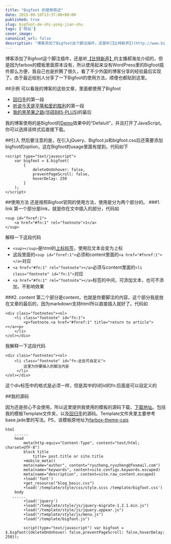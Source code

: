 ```yaml
---
title: "Bigfoot 的使用简述"
date: 2015-09-16T13:37:00+08:00
published: true
slug: bigfoot-de-shi-yong-jian-shu
tags: ['网站']
cover_image: 
canonical_url: false
description: "博客添加了Bigfoot这个脚注插件，还是听[【比特新声】](http://www.bitvoice.xyz/)的主播郝海龙介绍的，但是因为farbox的模板里面原本没有，所以使用起来没有WordPress里的Bigfoot插件那么方便，我自己也是折腾了很久，看了不少外国的博客分享的经验最后实现了"
---
```




博客添加了Bigfoot这个脚注插件，还是听[【比特新声】](http://www.bitvoice.xyz/)的主播郝海龙介绍的，但是因为farbox的模板里面原本没有，所以使用起来没有WordPress里的Bigfoot插件那么方便，我自己也是折腾了很久，看了不少外国的博客分享的经验最后实现了。由于最近给别人分享了一下Bigfoot的使用方法，顺便也都贴到这里。

##示例
可以看我的博客的这些文章，里面都使用了Bigfoot

 - [回归手](http://zhengzexin.com/idea/hui-gui-shou)的第一段
 - [听说今天是平等和爱的胜利](http://zhengzexin.com/uncategorized/2015-06-27)的第一段
 - [我的黑苹果之路(华硕B85-PLUS)](http://zhengzexin.com/uncategorized/2015-06-14)的最后

我的博客使用的是Bigfoot的[Demo](http://www.bigfootjs.com/)效果中的“Defalult”，并且打开了JavaScript。你可以选择该样式后直接下载。

##引入
然后要注意的是，在引入jQuery、Bigfoot.js和bigfoot.css后还需要添加bigfoot的option，这在Bigfoot的usage里面有提到，代码如下

```
<script type="text/javascript">
    var bigfoot = $.bigfoot(
        {
            deleteOnUnhover: false,
            preventPageScroll: false,
            hoverDelay: 250
        }
    );
</script>
```

##使用方法
还是按照Bigfoot官网的使用方法，使用是分为两个部分的。
###1. link
第一个部分是link，就是你在文中插入的部分，代码如
```
<sup id="fnref:1">
    <a href="#fn:1" rel="footnote">1</a>
</sup>
```

解释一下这段代码

 - ```<sup></sup>```是html的[上标标签](http://www.w3school.com.cn/tags/tag_sup.asp)，使用后文本会变为上标
 - 这段里面的````<sup id="fnref:1">````必须和content里面的````<a href="#fnref:1"></a>````对应
 - ````<a href="#fn:1" rel="footnote"></a>````必须与content里面的````<li class="footnote" id="fn:1">````对应
 - ````<a href="#fn:1" rel="footnote"></a>````标签的中间，可添加文本，也可不添加，不影响效果
 
###2. content
第二个部分是content，也就是你要脚注的内容，这个部分我是放在文章的最后的，因为markdown支持html所以直接插入就好了。代码如
```
<div class="footnotes"><ol>
    <li class="footnote" id="fn:1">
        <p>footnote.<a href="#fnref:1" title="return to article"> ↩</a><p>
    </li>
</ol></div>
```

我解释一下这段代码
```
<div class="footnotes"><ol>
    <li class="footnote" id="fn:此处可自定义">
        这里为你要插入的脚注内容
     </li>
</ol></div>
```
这个div标签中的格式是必须一样，但是其中的li的id的fn:后面是可以自定义的

##我的源码

因为还是担心不会使用，所以这里提供我使用的模板的源码下载，[下载地址](http://pan.baidu.com/s/1qWmoxre)。包括我的模板Template文件夹，以及[回归手](https://zhengzexin.com/college/Hui_Gui_Shou.html)的源码。Template文件夹里主要参考base.jade里的写法。PS，该模板原地址为[farbox-theme-cais](https://github.com/hi-caicai/farbox-theme-cais)

```
html
    ......
	head
		meta(http-equiv="Content-Type", content="text/html; charset=UTF-8")
		block title
			title= post.title or site.title
		+mobile_meta()
		meta(name="author", content="ryuzheng,ryuzheng@foxmail.com")
		meta(name="keywords", content=site.configs.keywords.escaped)
		meta(name="description", content=site.raw_content.escaped)
		+load('font')
		+get_resource("blog_basic.css")
		+load('/template/style/css/style.scss /template/bigfoot.css')
	body
   ......
		+load('jquery')
		+load("/template/style/js/jquery-migrate-1.2.1.min.js")
		+load("/template/style/js/jquery.appear.js")
		+load("/template/style/js/menu.js")
		+load("/template/bigfoot.js")

		script(type="text/javascript") var bigfoot = $.bigfoot({deleteOnUnhover: false,preventPageScroll: false,hoverDelay: 250});
```
